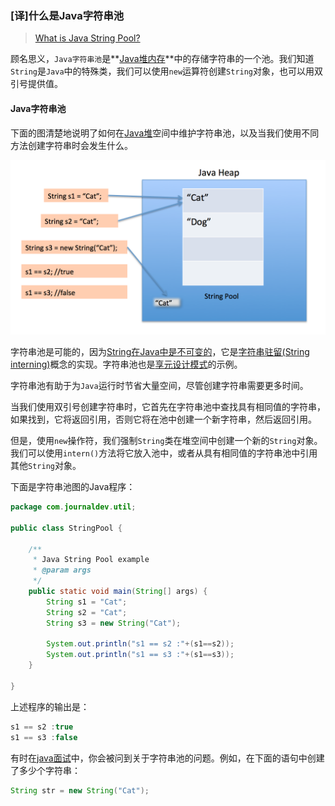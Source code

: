 ### [译]什么是Java字符串池

> [What is Java String Pool?](https://www.journaldev.com/797/what-is-java-string-pool)

顾名思义，`Java字符串池`是**[Java堆内存](https://www.journaldev.com/4098/java-heap-space-vs-stack-memory)**中的存储字符串的一个池。我们知道`String`是`Java`中的特殊类，我们可以使用`new`运算符创建`String`对象，也可以用双引号提供值。

#### Java字符串池

下面的图清楚地说明了如何在[Java堆](https://www.journaldev.com/4098/java-heap-space-vs-stack-memory)空间中维护字符串池，以及当我们使用不同方法创建字符串时会发生什么。

![String Pool](../../img/JavaSe/basic/String-Pool-Java1.png)

字符串池是可能的，因为[String在Java中是不可变的](https://www.journaldev.com/802/string-immutable-final-java)，它是[字符串驻留(String interning)](https://en.wikipedia.org/wiki/String_interning)概念的实现。字符串池也是[享元设计模式](https://www.journaldev.com/1562/flyweight-design-pattern-java)的示例。

字符串池有助于为`Java`运行时节省大量空间，尽管创建字符串需要更多时间。

当我们使用双引号创建字符串时，它首先在字符串池中查找具有相同值的字符串，如果找到，它将返回引用，否则它将在池中创建一个新字符串，然后返回引用。

但是，使用`new`操作符，我们强制`String`类在堆空间中创建一个新的`String`对象。我们可以使用`intern()`方法将它放入池中，或者从具有相同值的字符串池中引用其他`String`对象。

下面是字符串池图的Java程序：

```java
package com.journaldev.util;

public class StringPool {

    /**
     * Java String Pool example
     * @param args
     */
    public static void main(String[] args) {
        String s1 = "Cat";
        String s2 = "Cat";
        String s3 = new String("Cat");
        
        System.out.println("s1 == s2 :"+(s1==s2));
        System.out.println("s1 == s3 :"+(s1==s3));
    }

}
```

上述程序的输出是：

```java
s1 == s2 :true
s1 == s3 :false
```

有时在[java面试](https://www.journaldev.com/2366/core-java-interview-questions-and-answers)中，你会被问到关于字符串池的问题。例如，在下面的语句中创建了多少个字符串：

```java
String str = new String("Cat");
```

